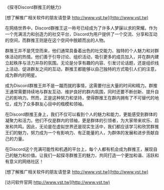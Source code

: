 《探寻Discord群推王的魅力》

[想了解推广相关软件的朋友请登录 http://www.vst.tw](http://www.vst.tw)

在网络世界中，Discord群推王这一称号已经成为了许多人梦寐以求的荣耀。作为一个充满活力和创造力的社交平台，Discord为用户提供了一个交流、分享和互动的空间，而群推王则是在这个空间中脱颖而出的人物。

群推王并不是凭空而来，他们通常具备着出色的社交能力、独特的个人魅力和对群体活动的热情。他们善于引导讨论、组织活动，吸引更多的成员加入，并在群内建立起秩序与活力并存的氛围。无论是分享有趣的内容、引发讨论话题，还是组织线上活动、促进群友之间的互动，群推王都能够以自己独特的方式吸引人们的注意，成为群内的明星。

成为Discord群推王并不是一蹴而就的事情，这需要付出大量的时间和精力。群推王通常需要持续地与群友互动、维护良好的群内氛围，同时还要不断创新、提升自己的影响力。然而，正是这种努力和坚持，使得群推王在群内拥有了不可替代的地位，成为了众多群友心目中的楷模和领袖。

在Discord群推王身上，我们不仅可以看到个人的魅力和能力，更能感受到群体的凝聚力和活力。他们不仅是群内的领袖，更是群体的引领者，为大家带来欢乐、启发和共鸣。因此，无论是在虚拟世界还是现实生活中，我们都应该学习和欣赏群推王们的魅力，努力成为一个有影响力、有正能量的人，为群体的发展和进步贡献自己的力量。

在Discord这个充满可能性和机遇的平台上，每个人都有机会成为群推王，展现自己的魅力和价值。让我们一起探寻群推王的魅力，共同打造一个更加和谐、活跃和有意义的网络社区！

[想了解推广相关软件的朋友请登录 http://www.vst.tw](http://www.vst.tw)


[访问软件官网 http://www.vst.tw](http://www.vst.tw)
